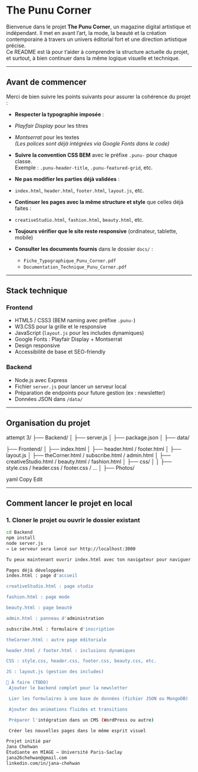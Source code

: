 # The Punu Corner

Bienvenue dans le projet **The Punu Corner**, un magazine digital artistique et indépendant. Il met en avant l’art, la mode, la beauté et la création contemporaine à travers un univers éditorial fort et une direction artistique précise.  
Ce README est là pour t’aider à comprendre la structure actuelle du projet, et surtout, à bien continuer dans la même logique visuelle et technique.

---

##  Avant de commencer

Merci de bien suivre les points suivants pour assurer la cohérence du projet :

-  **Respecter la typographie imposée** :  
  - *Playfair Display* pour les titres  
  - *Montserrat* pour les textes  
  *(Les polices sont déjà intégrées via Google Fonts dans le code)*

-  **Suivre la convention CSS BEM** avec le préfixe `.punu-` pour chaque classe.  
  Exemple : `.punu-header-title`, `.punu-featured-grid`, etc.

-  **Ne pas modifier les parties déjà validées** :  
  - `index.html`, `header.html`, `footer.html`, `layout.js`, etc.

-  **Continuer les pages avec la même structure et style** que celles déjà faites :  
  - `creativeStudio.html`, `fashion.html`, `beauty.html`, etc.

-  **Toujours vérifier que le site reste responsive** (ordinateur, tablette, mobile)

- **Consulter les documents fournis** dans le dossier `docs/` :
  - `Fiche_Typographique_Punu_Corner.pdf`
  - `Documentation_Technique_Punu_Corner.pdf`

---

## Stack technique

### Frontend
- HTML5 / CSS3 (BEM naming avec préfixe `.punu-`)
- W3.CSS pour la grille et le responsive
- JavaScript (`layout.js` pour les includes dynamiques)
- Google Fonts : Playfair Display + Montserrat
- Design responsive
- Accessibilité de base et SEO-friendly

### Backend
- Node.js avec Express
- Fichier `server.js` pour lancer un serveur local
- Préparation de endpoints pour future gestion (ex : newsletter)
- Données JSON dans `/data/`

---

##  Organisation du projet

attempt 3/
├── Backend/
│ ├── server.js
│ ├── package.json
│ ├── data/



├── Frontend/
│ ├── index.html
│ ├── header.html / footer.html
│ ├── layout.js
│ ├── theCorner.html / subscribe.html / admin.html
│ ├── creativeStudio.html / beauty.html / fashion.html
│ ├── css/
│ │ ├── style.css / header.css / footer.css / ...
│ ├── Photos/


yaml
Copy
Edit

---

## Comment lancer le projet en local

### 1. Cloner le projet ou ouvrir le dossier existant

```bash
cd Backend
npm install
node server.js
→ Le serveur sera lancé sur http://localhost:3000

Tu peux maintenant ouvrir index.html avec ton navigateur pour naviguer.

Pages déjà développées
index.html : page d'accueil

creativeStudio.html : page studio

fashion.html : page mode

beauty.html : page beauté

admin.html : panneau d'administration

subscribe.html : formulaire d'inscription

theCorner.html : autre page éditoriale

header.html / footer.html : inclusions dynamiques

CSS : style.css, header.css, footer.css, beauty.css, etc.

JS : layout.js (gestion des includes)

📌 À faire (TODO)
 Ajouter le backend complet pour la newsletter

 Lier les formulaires à une base de données (fichier JSON ou MongoDB)

 Ajouter des animations fluides et transitions

 Préparer l'intégration dans un CMS (WordPress ou autre)

 Créer les nouvelles pages dans le même esprit visuel

Projet initié par
Jana Chehwan
Étudiante en MIAGE – Université Paris-Saclay
jana26chehwan@gmail.com
linkedin.com/in/jana-chehwan
